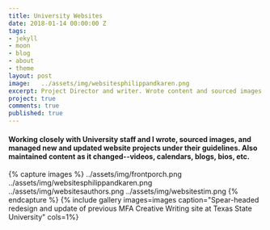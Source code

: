 ```yaml
---
title: University Websites
date: 2018-01-14 00:00:00 Z
tags:
- jekyll
- moon
- blog
- about
- theme
layout: post
image:   ../assets/img/websitesphilippandkaren.png
excerpt: Project Director and writer. Wrote content and sourced images. 
project: true
comments: true
published: true
---
```


#### Working closely with University staff and I wrote, sourced images, and managed new and updated website projects under their guidelines. Also maintained content as it changed--videos, calendars, blogs, bios, etc.  
 
{% capture images %}
	../assets/img/frontporch.png
  ../assets/img/websitesphilippandkaren.png
  ../assets/img/websitesauthors.png
  ../assets/img/websitestim.png
{% endcapture %}
{% include gallery images=images caption="Spear-headed redesign and update of previous MFA Creative Writing site at Texas State University" cols=1%}
